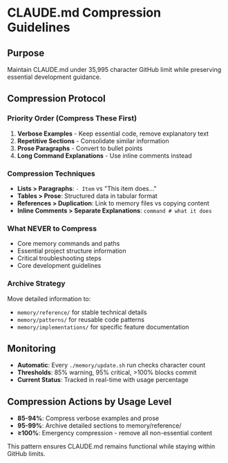 # CLAUDE.md Compression Guidelines

## Purpose
Maintain CLAUDE.md under 35,995 character GitHub limit while preserving essential development guidance.

## Compression Protocol

### Priority Order (Compress These First)
1. **Verbose Examples** - Keep essential code, remove explanatory text
2. **Repetitive Sections** - Consolidate similar information  
3. **Prose Paragraphs** - Convert to bullet points
4. **Long Command Explanations** - Use inline comments instead

### Compression Techniques
- **Lists > Paragraphs**: `- Item` vs "This item does..."
- **Tables > Prose**: Structured data in tabular format
- **References > Duplication**: Link to memory files vs copying content
- **Inline Comments > Separate Explanations**: `command # what it does`

### What NEVER to Compress
- Core memory commands and paths
- Essential project structure information
- Critical troubleshooting steps
- Core development guidelines

### Archive Strategy
Move detailed information to:
- `memory/reference/` for stable technical details
- `memory/patterns/` for reusable code patterns
- `memory/implementations/` for specific feature documentation

## Monitoring
- **Automatic**: Every `./memory/update.sh` run checks character count
- **Thresholds**: 85% warning, 95% critical, >100% blocks commit
- **Current Status**: Tracked in real-time with usage percentage

## Compression Actions by Usage Level
- **85-94%**: Compress verbose examples and prose
- **95-99%**: Archive detailed sections to memory/reference/
- **≥100%**: Emergency compression - remove all non-essential content

This pattern ensures CLAUDE.md remains functional while staying within GitHub limits.
